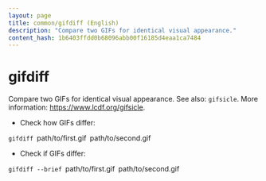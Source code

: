 ```yaml
---
layout: page
title: common/gifdiff (English)
description: "Compare two GIFs for identical visual appearance."
content_hash: 1b6403ffdd0b68096abb00f16185d4eaa1ca7484
---
```

# gifdiff

Compare two GIFs for identical visual appearance.
See also: `gifsicle`.
More information: <https://www.lcdf.org/gifsicle>.

- Check how GIFs differ:

`gifdiff `<span class="tldr-var badge badge-pill bg-dark-lm bg-white-dm text-white-lm text-dark-dm font-weight-bold">path/to/first.gif</span>` `<span class="tldr-var badge badge-pill bg-dark-lm bg-white-dm text-white-lm text-dark-dm font-weight-bold">path/to/second.gif</span>

- Check if GIFs differ:

`gifdiff --brief `<span class="tldr-var badge badge-pill bg-dark-lm bg-white-dm text-white-lm text-dark-dm font-weight-bold">path/to/first.gif</span>` `<span class="tldr-var badge badge-pill bg-dark-lm bg-white-dm text-white-lm text-dark-dm font-weight-bold">path/to/second.gif</span>
